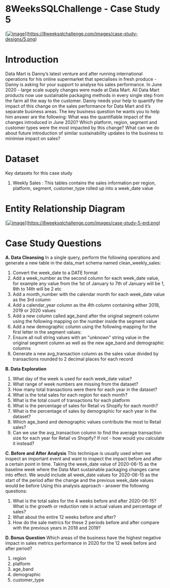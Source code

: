 # 8WeeksSQLChallenge - Case Study 5
[[![image](https://github.com/divyanshsoni/8WeeksSQLChallenge-Case-Study-3/assets/35307737/ad0dc741-6bb2-4b69-83f0-62df2cbd9736)](https://8weeksqlchallenge.com/images/case-study-designs/4.png)](https://8weeksqlchallenge.com/images/case-study-designs/5.png)

# Introduction
Data Mart is Danny’s latest venture and after running international operations for his online supermarket that specialises in fresh produce - Danny is asking for your support to analyse his sales performance.
In June 2020 - large scale supply changes were made at Data Mart. All Data Mart products now use sustainable packaging methods in every single step from the farm all the way to the customer.
Danny needs your help to quantify the impact of this change on the sales performance for Data Mart and it’s separate business areas.
The key business question he wants you to help him answer are the following:
What was the quantifiable impact of the changes introduced in June 2020?
Which platform, region, segment and customer types were the most impacted by this change?
What can we do about future introduction of similar sustainability updates to the business to minimise impact on sales?

# Dataset
Key datasets for this case study

1. Weekly Sales : This tables contains the sales information per region, platform, segment, customer_type rolled up into a week_date value 

# Entity Relationship Diagram
[[![image](https://github.com/divyanshsoni/8WeeksSQLChallenge-Case-Study-3/assets/35307737/326188b7-5799-4848-a8c2-092cd2d68f16)](https://8weeksqlchallenge.com/images/case-study-4-erd.png)](https://8weeksqlchallenge.com/images/case-study-5-erd.png)

# Case Study Questions
**A. Data Cleansing**
In a single query, perform the following operations and generate a new table in the data_mart schema named clean_weekly_sales:
1. Convert the week_date to a DATE format
2. Add a week_number as the second column for each week_date value, for example any value from the 1st of January to 7th of January will be 1, 8th to 14th will be 2 etc
3. Add a month_number with the calendar month for each week_date value as the 3rd column
4. Add a calendar_year column as the 4th column containing either 2018, 2019 or 2020 values
5. Add a new column called age_band after the original segment column using the following mapping on the number inside the segment value
6. Add a new demographic column using the following mapping for the first letter in the segment values:
7. Ensure all null string values with an "unknown" string value in the original segment column as well as the new age_band and demographic columns
8. Generate a new avg_transaction column as the sales value divided by transactions rounded to 2 decimal places for each record

**B. Data Exploration**
1. What day of the week is used for each week_date value?
2. What range of week numbers are missing from the dataset?
3. How many total transactions were there for each year in the dataset?
4. What is the total sales for each region for each month?
5. What is the total count of transactions for each platform
6. What is the percentage of sales for Retail vs Shopify for each month?
7. What is the percentage of sales by demographic for each year in the dataset?
8. Which age_band and demographic values contribute the most to Retail sales?
9. Can we use the avg_transaction column to find the average transaction size for each year for Retail vs Shopify? If not - how would you calculate it instead?

**C. Before and After Analysis**
This technique is usually used when we inspect an important event and want to inspect the impact before and after a certain point in time. Taking the week_date value of 2020-06-15 as the baseline week where the Data Mart sustainable packaging changes came into effect. We would include all week_date values for 2020-06-15 as the start of the period after the change and the previous week_date values would be before Using this analysis approach - answer the following questions: 
1. What is the total sales for the 4 weeks before and after 2020-06-15? What is the growth or reduction rate in actual values and percentage of sales?
2. What about the entire 12 weeks before and after?
3. How do the sale metrics for these 2 periods before and after compare with the previous years in 2018 and 2019?

**D. Bonus Question**
Which areas of the business have the highest negative impact in sales metrics performance in 2020 for the 12 week before and after period?

1. region
2. platform
3. age_band
4. demographic
5. customer_type
